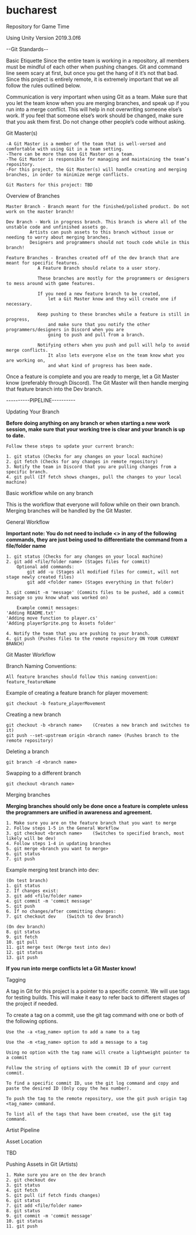 # bucharest

Repository for Game Time

Using Unity Version 2019.3.0f6



--Git Standards--

Basic Etiquette
Since the entire team is working in a repository, all members must be mindful of each other when pushing changes. Git and command line seem scary at first, but once you get the hang of it it’s not that bad. Since this project is entirely remote, it is extremely important that we all follow the rules outlined below.

Communication is very important when using Git as a team. Make sure that you let the team know when you are merging branches, and speak up if you run into a merge conflict. This will help in not overwriting someone else’s work. If you feel that someone else’s work should be changed, make sure that you ask them first. Do not change other people’s code without asking.

Git Master(s)
	
	-A Git Master is a member of the team that is well-versed and comfortable with using Git in a team setting. 
	-There can be more than one Git Master on a team. 
	-The Git Master is responsible for managing and maintaining the team’s repository. 
	-For this project, the Git Master(s) will handle creating and merging branches, in order to minimize merge conflicts.

	Git Masters for this project: TBD
	
Overview of Branches

	Master Branch - Branch meant for the finished/polished product. Do not work on the master branch!
	
	Dev Branch - Work in progress branch. This branch is where all of the unstable code and unfinished assets go. 
		     Artists can push assets to this branch without issue or needing to worry about merging branches. 
		     Designers and programmers should not touch code while in this branch!
	
	Feature Branches - Branches created off of the dev branch that are meant for specific features. 
			   	A Feature Branch should relate to a user story. 
				
			   	These branches are mostly for the programmers or designers to mess around with game features. 
			   
			   	If you need a new feature branch to be created, 
					let a Git Master know and they will create one if necessary.
				
			   	Keep pushing to these branches while a feature is still in progress, 
			   		and make sure that you notify the other programmers/designers in Discord when you are 
			   		going to push and pull from a branch. 
			   
			   	Notifying others when you push and pull will help to avoid merge conflicts. 
			   		It also lets everyone else on the team know what you are working on, 
					and what kind of progress has been made. 

Once a feature is complete and you are ready to merge, let a Git Master know (preferably through Discord). The Git Master will then handle merging that feature branch into the Dev branch.  


----------PIPELINE----------

Updating Your Branch

**Before doing anything on any branch or when starting a new work session, make sure that your working tree is clear and your branch is up to date.**

	Follow these steps to update your current branch:
	
	1. git status (Checks for any changes on your local machine)
	2. git fetch (Checks for any changes in remote repository)
	3. Notify the team in Discord that you are pulling changes from a specific branch.
	4. git pull (If fetch shows changes, pull the changes to your local machine)
	
	
Basic workflow while on any branch

This is the workflow that everyone will follow while on their own branch. Merging branches will be handled by the Git Master.

General Workflow

**Important note: You do not need to include <> in any of the following commands, they are just being used to differentiate the command from a file/folder name**

	1. git status (Checks for any changes on your local machine)
	2. git add <file/folder name> (Stages files for commit)
 		Optional add commands:
			git add -u (Stages all modified files for commit, will not stage newly created files)
			git add <folder name> (Stages everything in that folder)
			
	3. git commit -m 'message' (Commits files to be pushed, add a commit message so you know what was worked on)
	
		Example commit messages:
	'Adding README.txt'
	'Adding move function to player.cs'
	'Adding playerSprite.png to Assets folder'
	
	4. Notify the team that you are pushing to your branch.
	4. git push (Pushes files to the remote repository ON YOUR CURRENT BRANCH) 


Git Master Workflow

Branch Naming Conventions:

	All feature branches should follow this naming convention: feature_featureName

Example of creating a feature branch for player movement:

	git checkout -b feature_playerMovement
	
Creating a new branch

	git checkout -b <branch name>    (Creates a new branch and switches to it)
	git push --set-upstream origin <branch name> (Pushes branch to the remote repository)
	
Deleting a branch

	git branch -d <branch name>

Swapping to a different branch	
	
	git checkout <branch name>
	
Merging branches

**Merging branches should only be done once a feature is complete unless the programmers are unified in awareness and agreement.**

	1. Make sure you are on the feature branch that you want to merge
	2. Follow steps 1-5 in the General Workflow
	3. git checkout <branch name>    (Switches to specified branch, most likely will be dev)
	4. Follow steps 1-4 in updating branches
	5. git merge <branch you want to merge>
	6. git status
	7. git push

Example merging test branch into dev:

	(On test branch)
	1. git status
	2. If changes exist:
	3. git add <file/folder name>
	4. git commit -m 'commit message'
	5. git push
	6. If no changes/after committing changes:
	7. git checkout dev    (Switch to dev branch)

	(On dev branch)
	8. git status
	9. git fetch
	10. git pull
	11. git merge test (Merge test into dev)
	12. git status
	13. git push
	
**If you run into merge conflicts let a Git Master know!**

Tagging

A tag in Git for this project is a pointer to a specific commit. 
We will use tags for testing builds. This will make it easy to refer back to different stages of the project if needed.

To create a tag on a commit, use the git tag command with one or both of the following options.

	Use the -a <tag_name> option to add a name to a tag
	
	Use the -m <tag_name> option to add a message to a tag
	
	Using no option with the tag name will create a lightweight pointer to a commit

	Follow the string of options with the commit ID of your current commit. 
	
	To find a specific commit ID, use the git log command and copy and paste the desired ID (Only copy the hex number). 

	To push the tag to the remote repository, use the git push origin tag <tag_name> command.

	To list all of the tags that have been created, use the git tag command.
	
Artist Pipeline

Asset Location

TBD 

Pushing Assets in Git (Artists)

	1. Make sure you are on the dev branch
	2. git checkout dev
	3. git status
	4. git fetch
	5. git pull (if fetch finds changes)
	6. git status 
	7. git add <file/folder name>
	8. git status
	9. git commit -m 'commit message'
	10. git status
	11. git push
